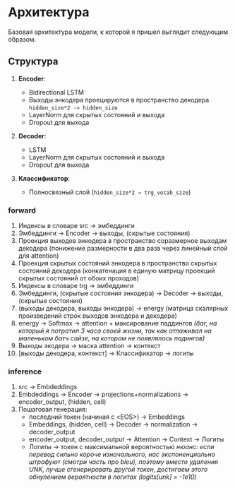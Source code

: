 # Архитектура

Базовая архитектура модели, к которой я пришел выглядит следующим образом.

## Структура

1. **Encoder**:
   - Bidirectional LSTM
   - Выходы энкодера проецируются в пространство декодера `hidden_size*2 -> hidden_size`
   - LayerNorm для скрытых состояний и выхода
   - Dropout для выхода

2. **Decoder**:
   - LSTM
   - LayerNorm для скрытых состояний и выхода
   - Dropout для выхода

3. **Классификатор**:
   - Полносвязный слой (`hidden_size*2 → trg_vocab_size`)

### forward

1. Индексы в словаре src -> эмбеддинги
2. Эмбеддинги -> Encoder -> выходы, (скрытые состояния)
3. Проекция выходов энкодера в пространство соразмерное выходам декодера
(понижение размерности в два раза через линейный слой для attention)
4. Проекция скрытых состояний энкодера в пространство скрытых состояний декодера
(конкатенация в единую матрицу проекций скрытых состояний от обоих проходов)
5. Индексы в словаре trg -> эмбеддинги
6. Эмбеддинги, (скрытые состояния энкодера) -> Decoder -> выходы, (скрытые состояния)
7. (выходы декодера, выходы энкодера) -> energy
(матрица скалярных произведений строк выходов энкодера и декодера)
8. energy -> Softmax -> attention + максирование паддингов
*(баг, на который я потратил 3 часа своей жизни, так как отлаживал на маленьком батч сайзе, на котором не появлялось падингов)*
9. Выходы экодера -> маска attention -> контекст
10. [выходы декодера, контекст] -> Классификатор -> логиты

### inference

1. src -> Embdeddings
2. Embdeddings -> Encoder -> projections+normalizations -> encoder_output, (hidden, cell)
3. Пошаговая генерация:
   - последний токен (начиная с \<EOS\>) -> Embeddings
   - Embeddings, (hidden, cell) -> Decoder -> normalization -> decoder_output
   - encoder_output, decoder_output -> Attention -> Context -> Логиты
   - Логиты -> токен с максимальной вероятностью
*нюанс: если перевод сильно короче изначального, нас экспоненциально штрафуют (смотри часть про bleu), поэтому вместо удаления UNK, лучше сгенерировать другой токен, достигаем этого обнулением вероятности в логитах (logits[unk\] = -1e10)*